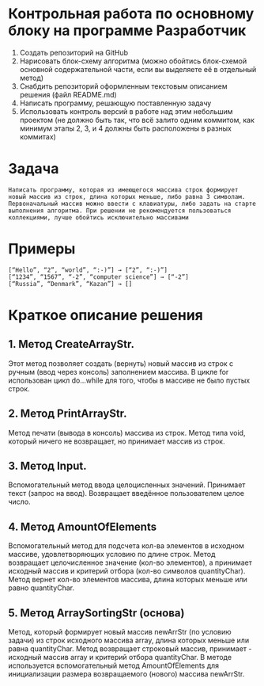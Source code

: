 # Контрольная работа по основному блоку на программе Разработчик
1. Создать репозиторий на GitHub
2. Нарисовать блок-схему алгоритма (можно обойтись блок-схемой основной содержательной части, если вы выделяете её в отдельный метод)
3. Снабдить репозиторий оформленным текстовым описанием решения (файл README.md)
4. Написать программу, решающую поставленную задачу
5. Использовать контроль версий в работе над этим небольшим проектом (не должно быть так, что всё залито одним коммитом, как минимум этапы 2, 3, и 4 должны быть расположены в разных коммитах)
# Задача
```
Написать программу, которая из имеющегося массива строк формирует новый массив из строк, длина которых меньше, либо равна 3 символам. Первоначальный массив можно ввести с клавиатуры, либо задать на старте выполнения алгоритма. При решении не рекомендуется пользоваться коллекциями, лучше обойтись исключительно массивами
```
# Примеры
```
[“Hello”, “2”, “world”, “:-)”] → [“2”, “:-)”]
[“1234”, “1567”, “-2”, “computer science”] → [“-2”]
[“Russia”, “Denmark”, “Kazan”] → []
```
# Краткое описание решения
## 1. Метод CreateArrayStr.
Этот метод позволяет создать (вернуть) новый массив из строк с ручным (ввод через консоль) заполнением массива. В цикле for использован цикл do...while для того, чтобы в массиве не было пустых строк.
## 2. Метод PrintArrayStr.
Метод печати (вывода в консоль) массива из строк. Метод типа void, который ничего не возвращает, но принимает массив из строк.
## 3. Метод Input.
Вспомогательный метод ввода целоцисленных значений. Принимает текст (запрос на ввод). Возвращает введённое пользователем целое число.
## 4. Метод AmountOfElements
Вспомогательный метод для подсчета кол-ва элементов в исходном массиве, удовлетворяющих условию по длине строк.
Метод возвращает целочисленное значение (кол-во элементов), а принимает исходный массив и критерий отбора (кол-во символов quantityChar). Метод вернет кол-во элементов массива, длина которых меньше или равно quantityChar.
## 5. Метод ArraySortingStr (основа)
Метод, который формирует новый массив newArrStr (по условию задачи) из строк исходного массива array, длина которых меньше или равна quantityChar.
Метод возвращает строковый массив, принимает - исходный массив array и критерий отбора quantityChar.
В методе используется вспомогательный метод AmountOfElements для инициализации размера возвращаемого (нового) массива newArrStr.